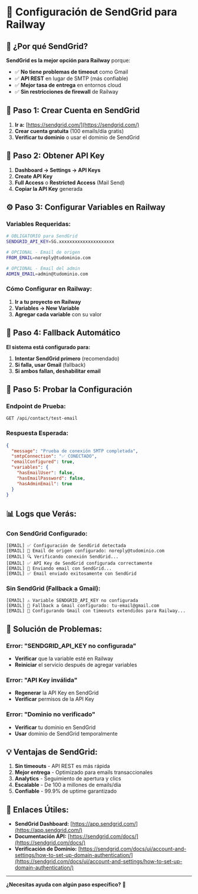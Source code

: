 # 📧 Configuración de SendGrid para Railway

## 🎯 **¿Por qué SendGrid?**

**SendGrid es la mejor opción para Railway** porque:
- ✅ **No tiene problemas de timeout** como Gmail
- ✅ **API REST** en lugar de SMTP (más confiable)
- ✅ **Mejor tasa de entrega** en entornos cloud
- ✅ **Sin restricciones de firewall** de Railway

## 🚀 **Paso 1: Crear Cuenta en SendGrid**

1. **Ir a:** [https://sendgrid.com/](https://sendgrid.com/)
2. **Crear cuenta gratuita** (100 emails/día gratis)
3. **Verificar tu dominio** o usar el dominio de SendGrid

## 🔑 **Paso 2: Obtener API Key**

1. **Dashboard → Settings → API Keys**
2. **Create API Key**
3. **Full Access** o **Restricted Access** (Mail Send)
4. **Copiar la API Key** generada

## ⚙️ **Paso 3: Configurar Variables en Railway**

### **Variables Requeridas:**

```bash
# OBLIGATORIO para SendGrid
SENDGRID_API_KEY=SG.xxxxxxxxxxxxxxxxxxxxx

# OPCIONAL - Email de origen
FROM_EMAIL=noreply@tudominio.com

# OPCIONAL - Email del admin
ADMIN_EMAIL=admin@tudominio.com
```

### **Cómo Configurar en Railway:**

1. **Ir a tu proyecto en Railway**
2. **Variables → New Variable**
3. **Agregar cada variable** con su valor

## 🔄 **Paso 4: Fallback Automático**

**El sistema está configurado para:**
1. **Intentar SendGrid primero** (recomendado)
2. **Si falla, usar Gmail** (fallback)
3. **Si ambos fallan, deshabilitar email**

## 🧪 **Paso 5: Probar la Configuración**

### **Endpoint de Prueba:**
```
GET /api/contact/test-email
```

### **Respuesta Esperada:**
```json
{
  "message": "Prueba de conexión SMTP completada",
  "smtpConnection": "✅ CONECTADO",
  "emailConfigured": true,
  "variables": {
    "hasEmailUser": false,
    "hasEmailPassword": false,
    "hasAdminEmail": true
  }
}
```

## 📊 **Logs que Verás:**

### **Con SendGrid Configurado:**
```
[EMAIL] ✅ Configuración de SendGrid detectada
[EMAIL] 📧 Email de origen configurado: noreply@tudominio.com
[EMAIL] 🔍 Verificando conexión SendGrid...
[EMAIL] ✅ API Key de SendGrid configurada correctamente
[EMAIL] 📧 Enviando email con SendGrid...
[EMAIL] ✅ Email enviado exitosamente con SendGrid
```

### **Sin SendGrid (Fallback a Gmail):**
```
[EMAIL] ⚠️ Variable SENDGRID_API_KEY no configurada
[EMAIL] 🔄 Fallback a Gmail configurado: tu-email@gmail.com
[EMAIL] 🔧 Configurando Gmail con timeouts extendidos para Railway...
```

## 🚨 **Solución de Problemas:**

### **Error: "SENDGRID_API_KEY no configurada"**
- **Verificar** que la variable esté en Railway
- **Reiniciar** el servicio después de agregar variables

### **Error: "API Key inválida"**
- **Regenerar** la API Key en SendGrid
- **Verificar** permisos de la API Key

### **Error: "Dominio no verificado"**
- **Verificar** tu dominio en SendGrid
- **Usar** dominio de SendGrid temporalmente

## 💡 **Ventajas de SendGrid:**

1. **Sin timeouts** - API REST es más rápida
2. **Mejor entrega** - Optimizado para emails transaccionales
3. **Analytics** - Seguimiento de apertura y clics
4. **Escalable** - De 100 a millones de emails/día
5. **Confiable** - 99.9% de uptime garantizado

## 🔗 **Enlaces Útiles:**

- **SendGrid Dashboard:** [https://app.sendgrid.com/](https://app.sendgrid.com/)
- **Documentación API:** [https://sendgrid.com/docs/](https://sendgrid.com/docs/)
- **Verificación de Dominio:** [https://sendgrid.com/docs/ui/account-and-settings/how-to-set-up-domain-authentication/](https://sendgrid.com/docs/ui/account-and-settings/how-to-set-up-domain-authentication/)

---

**¿Necesitas ayuda con algún paso específico?** 🚀
